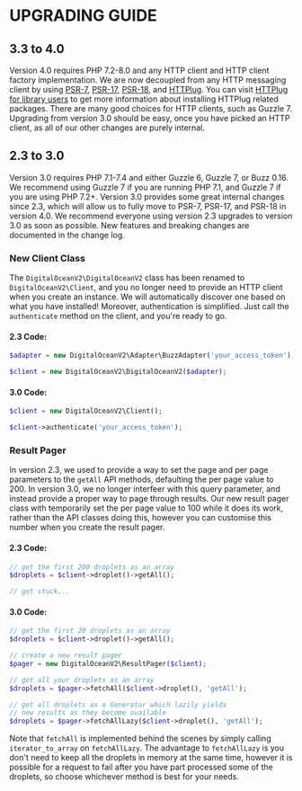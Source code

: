 # UPGRADING GUIDE

## 3.3 to 4.0

Version 4.0 requires PHP 7.2-8.0 and any HTTP client and HTTP client factory implementation. We are now decoupled from any HTTP messaging client by using [PSR-7](https://www.php-fig.org/psr/psr-7/), [PSR-17](https://www.php-fig.org/psr/psr-17/), [PSR-18](https://www.php-fig.org/psr/psr-18/), and [HTTPlug](https://httplug.io/). You can visit [HTTPlug for library users](https://docs.php-http.org/en/latest/httplug/users.html) to get more information about installing HTTPlug related packages. There are many good choices for HTTP clients, such as Guzzle 7. Upgrading from version 3.0 should be easy, once you have picked an HTTP client, as all of our other changes are purely internal.

## 2.3 to 3.0

Version 3.0 requires PHP 7.1-7.4 and either Guzzle 6, Guzzle 7, or Buzz 0.16. We recommend using Guzzle 7 if you are running PHP 7.1, and Guzzle 7 if you are using PHP 7.2+. Version 3.0 provides some great internal changes since 2.3, which will allow us to fully move to PSR-7, PSR-17, and PSR-18 in version 4.0. We recommend everyone using version 2.3 upgrades to version 3.0 as soon as possible. New features and breaking changes are documented in the change log. 

### New Client Class

The `DigitalOceanV2\DigitalOceanV2` class has been renamed to `DigitalOceanV2\Client`, and you no longer need to provide an HTTP client when you create an instance. We will automatically discover one based on what you have installed! Moreover, authentication is simplified. Just call the `authenticate` method on the client, and you're ready to go.

#### 2.3 Code:

```php
$adapter = new DigitalOceanV2\Adapter\BuzzAdapter('your_access_token');

$client = new DigitalOceanV2\DigitalOceanV2($adapter);
```

#### 3.0 Code:

```php
$client = new DigitalOceanV2\Client();

$client->authenticate('your_access_token');
```

### Result Pager

In version 2.3, we used to provide a way to set the page and per page parameters to the `getAll` API methods, defaulting the per page value to 200. In version 3.0, we no longer interfeer with this query parameter, and instead provide a proper way to page through results. Our new result pager class with temporarily set the per page value to 100 while it does its work, rather than the API classes doing this, however you can customise this number when you create the result pager.

#### 2.3 Code:

```php
// get the first 200 droplets as an array
$droplets = $client->droplet()->getAll();

// get stuck...
```

#### 3.0 Code:

```php
// get the first 20 droplets as an array
$droplets = $client->droplet()->getAll();

// create a new result pager
$pager = new DigitalOceanV2\ResultPager($client);

// get all your droplets as an array
$droplets = $pager->fetchAll($client->droplet(), 'getAll');

// get all droplets as a Generator which lazily yields
// new results as they become available
$droplets = $pager->fetchAllLazy($client->droplet(), 'getAll');
```

Note that `fetchAll` is implemented behind the scenes by simply calling `iterator_to_array` on `fetchAllLazy`. The
advantage to `fetchAllLazy` is you don't need to keep all the droplets in memory at the same time, however it is
possible for a request to fail after you have part processed some of the droplets, so choose whichever method is best
for your needs.
